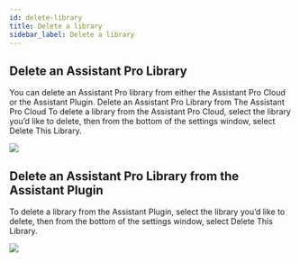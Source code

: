 ```yaml
---
id: delete-library
title: Delete a library
sidebar_label: Delete a library
---
```


## Delete an Assistant Pro Library

You can delete an Assistant Pro library from either the Assistant Pro Cloud or the Assistant Plugin.
Delete an Assistant Pro Library from The Assistant Pro Cloud
To delete a library from the Assistant Pro Cloud, select the library you’d like to delete, then from the bottom of the settings window, select Delete This Library.

<img src="https://plchldr.co/i/800x300?&bg=f6f6f6&fc=656565&text=Placeholder" />

## Delete an Assistant Pro Library from the Assistant Plugin

To delete a library from the Assistant Plugin, select the library you’d like to delete, then from the bottom of the settings window, select Delete This Library.

<img src="https://plchldr.co/i/800x300?&bg=f6f6f6&fc=656565&text=Placeholder" />

